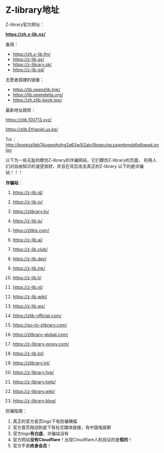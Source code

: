 # Z-library地址

Z-library官方网址：

**https://zh.z-lib.nz/**

备用：

- https://zh.z-lib.fm/
- https://z-lib.gs/
- https://z-library.sk/
- https://z-lib.gd/

志愿者搭建的镜像：

- https://lib.openzlib.link/
- https://lib.opendelta.org/
- https://zh.zlib-book.top/

最新地址跳转：

https://zlib.100713.xyz/

https://zlib.Ethaniel.us.kg/

Tor：http://bookszlibb74ugqojhzhg2a63w5i2atv5bqarulgczawnbmsb6s6qead.onion

以下为一些无耻的模仿Z-library的诈骗网站，它们模仿Z-library的页面， 利用人们对自由知识的渴望敛财，并且在背后攻击真正的Z-library
以下的是诈骗站！！！

**诈骗站**：

1. https://z-lib.id/

2. https://z-lib.io/
3. https://zlibrary.to/
4. https://z-lib.is/
5. https://zlibis.com/
6. https://z-lib.ai/
7. https://z-lib.club/
8. https://z-lib.dev/
9. https://z-lib.ink/
10. https://z-lib.li/
11. https://z-lib.nl/
12. https://z-lib.wiki/
13. https://z-lib.ws/
14. https://zlib-official.com/
15. https://go-to-zlibrary.com/
16. https://zlibrary-global.com/
17. https://z-library-proxy.com/
18. https://z-lib.lol/
19. https://zlibrary.lol/
20. https://z-library.live/
21. https://z-library.help/
22. https://z-library.wiki/
23. https://z-library.blog/

防骗指南：

  1. 真正的官方首页logo下有防骗横幅
  2. 官方首页拖动到底下有社交媒体链接，有中国电报群
  3. 官方logo**有白底**，诈骗站没有
  4. 官方网站**没有Cloudflare**！出现Cloudflare人机验证的是**假的**！
  5. 官方不卖**终身会员**！